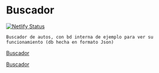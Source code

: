 # Buscador

[![Netlify Status](https://api.netlify.com/api/v1/badges/206a97a2-1fd7-4ac7-9b23-bfa07c62de7d/deploy-status)](https://app.netlify.com/sites/wonderful-brattain-7e0a5c/deploys)


```shell
Buscador de autos, con bd interna de ejemplo para ver su funcionamiento (db hecha en formato Json)
```

[Buscador](https://wonderful-brattain-7e0a5c.netlify.app/?target=_blank)

<a href="https://wonderful-brattain-7e0a5c.netlify.app/" target="_blank">Buscador</a>
